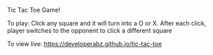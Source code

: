 Tic Tac Toe Game!

To play: Click any square and it will turn into a 
O or X. After each click, player switches to the opponent to click a different square

To view live: https://developerabz.github.io/tic-tac-toe